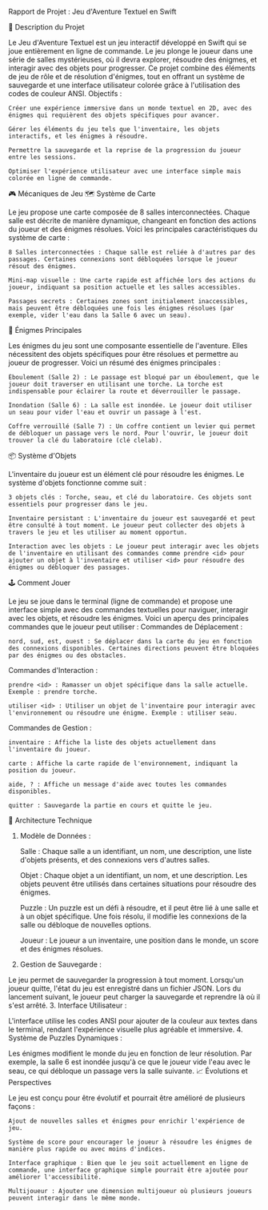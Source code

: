 Rapport de Projet : Jeu d'Aventure Textuel en Swift

📜 Description du Projet

Le Jeu d'Aventure Textuel est un jeu interactif développé en Swift qui se joue entièrement en ligne de commande. Le jeu plonge le joueur dans une série de salles mystérieuses, où il devra explorer, résoudre des énigmes, et interagir avec des objets pour progresser. Ce projet combine des éléments de jeu de rôle et de résolution d'énigmes, tout en offrant un système de sauvegarde et une interface utilisateur colorée grâce à l'utilisation des codes de couleur ANSI.
Objectifs :

    Créer une expérience immersive dans un monde textuel en 2D, avec des énigmes qui requièrent des objets spécifiques pour avancer.

    Gérer les éléments du jeu tels que l'inventaire, les objets interactifs, et les énigmes à résoudre.

    Permettre la sauvegarde et la reprise de la progression du joueur entre les sessions.

    Optimiser l'expérience utilisateur avec une interface simple mais colorée en ligne de commande.

🎮 Mécaniques de Jeu
🗺️ Système de Carte

Le jeu propose une carte composée de 8 salles interconnectées. Chaque salle est décrite de manière dynamique, changeant en fonction des actions du joueur et des énigmes résolues. Voici les principales caractéristiques du système de carte :

    8 Salles interconnectées : Chaque salle est reliée à d'autres par des passages. Certaines connexions sont débloquées lorsque le joueur résout des énigmes.

    Mini-map visuelle : Une carte rapide est affichée lors des actions du joueur, indiquant sa position actuelle et les salles accessibles.

    Passages secrets : Certaines zones sont initialement inaccessibles, mais peuvent être débloquées une fois les énigmes résolues (par exemple, vider l'eau dans la Salle 6 avec un seau).

🧩 Énigmes Principales

Les énigmes du jeu sont une composante essentielle de l'aventure. Elles nécessitent des objets spécifiques pour être résolues et permettre au joueur de progresser. Voici un résumé des énigmes principales :

    Éboulement (Salle 2) : Le passage est bloqué par un éboulement, que le joueur doit traverser en utilisant une torche. La torche est indispensable pour éclairer la route et déverrouiller le passage.

    Inondation (Salle 6) : La salle est inondée. Le joueur doit utiliser un seau pour vider l'eau et ouvrir un passage à l'est.

    Coffre verrouillé (Salle 7) : Un coffre contient un levier qui permet de débloquer un passage vers le nord. Pour l'ouvrir, le joueur doit trouver la clé du laboratoire (clé clelab).

📦 Système d'Objets

L'inventaire du joueur est un élément clé pour résoudre les énigmes. Le système d'objets fonctionne comme suit :

    3 objets clés : Torche, seau, et clé du laboratoire. Ces objets sont essentiels pour progresser dans le jeu.

    Inventaire persistant : L'inventaire du joueur est sauvegardé et peut être consulté à tout moment. Le joueur peut collecter des objets à travers le jeu et les utiliser au moment opportun.

    Interaction avec les objets : Le joueur peut interagir avec les objets de l'inventaire en utilisant des commandes comme prendre <id> pour ajouter un objet à l'inventaire et utiliser <id> pour résoudre des énigmes ou débloquer des passages.

🕹️ Comment Jouer

Le jeu se joue dans le terminal (ligne de commande) et propose une interface simple avec des commandes textuelles pour naviguer, interagir avec les objets, et résoudre les énigmes. Voici un aperçu des principales commandes que le joueur peut utiliser :
Commandes de Déplacement :

    nord, sud, est, ouest : Se déplacer dans la carte du jeu en fonction des connexions disponibles. Certaines directions peuvent être bloquées par des énigmes ou des obstacles.

Commandes d'Interaction :

    prendre <id> : Ramasser un objet spécifique dans la salle actuelle. Exemple : prendre torche.

    utiliser <id> : Utiliser un objet de l'inventaire pour interagir avec l'environnement ou résoudre une énigme. Exemple : utiliser seau.

Commandes de Gestion :

    inventaire : Affiche la liste des objets actuellement dans l'inventaire du joueur.

    carte : Affiche la carte rapide de l'environnement, indiquant la position du joueur.

    aide, ? : Affiche un message d'aide avec toutes les commandes disponibles.

    quitter : Sauvegarde la partie en cours et quitte le jeu.

🔧 Architecture Technique
1. Modèle de Données :

    Salle : Chaque salle a un identifiant, un nom, une description, une liste d'objets présents, et des connexions vers d'autres salles.

    Objet : Chaque objet a un identifiant, un nom, et une description. Les objets peuvent être utilisés dans certaines situations pour résoudre des énigmes.

    Puzzle : Un puzzle est un défi à résoudre, et il peut être lié à une salle et à un objet spécifique. Une fois résolu, il modifie les connexions de la salle ou débloque de nouvelles options.

    Joueur : Le joueur a un inventaire, une position dans le monde, un score et des énigmes résolues.

2. Gestion de Sauvegarde :

Le jeu permet de sauvegarder la progression à tout moment. Lorsqu'un joueur quitte, l'état du jeu est enregistré dans un fichier JSON. Lors du lancement suivant, le joueur peut charger la sauvegarde et reprendre là où il s'est arrêté.
3. Interface Utilisateur :

L'interface utilise les codes ANSI pour ajouter de la couleur aux textes dans le terminal, rendant l'expérience visuelle plus agréable et immersive.
4. Système de Puzzles Dynamiques :

Les énigmes modifient le monde du jeu en fonction de leur résolution. Par exemple, la salle 6 est inondée jusqu'à ce que le joueur vide l'eau avec le seau, ce qui débloque un passage vers la salle suivante.
📈 Évolutions et Perspectives

Le jeu est conçu pour être évolutif et pourrait être amélioré de plusieurs façons :

    Ajout de nouvelles salles et énigmes pour enrichir l'expérience de jeu.

    Système de score pour encourager le joueur à résoudre les énigmes de manière plus rapide ou avec moins d'indices.

    Interface graphique : Bien que le jeu soit actuellement en ligne de commande, une interface graphique simple pourrait être ajoutée pour améliorer l'accessibilité.

    Multijoueur : Ajouter une dimension multijoueur où plusieurs joueurs peuvent interagir dans le même monde.